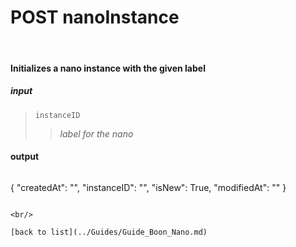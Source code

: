 # **POST nanoInstance**
<br/>

#### Initializes a nano instance with the given label
##### input
>`instanceID`
>>*label for the nano*

#### output
>```json
  {
    "createdAt": "",
    "instanceID": "",
    "isNew": True,
    "modifiedAt": ""
  }
```

<br/>

[back to list](../Guides/Guide_Boon_Nano.md)

